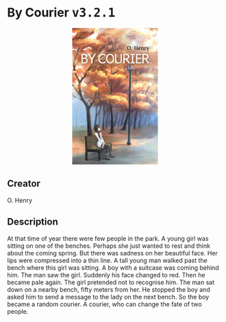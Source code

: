 
# By Courier <kbd>v3.2.1</kbd>

<center>
  <img src="./cover-1024.jpg"/>
</center>

## Creator
O. Henry

## Description
At that time of year there were few people in the park. A young girl was sitting on one of the benches. Perhaps she just wanted to rest and think about the coming spring. But there was sadness on her beautiful face. Her lips were compressed into a thin line. A tall young man walked past the bench where this girl was sitting. A boy with a suitcase was coming behind him. The man saw the girl. Suddenly his face changed to red. Then he became pale again. The girl pretended not to recognise him. The man sat down on a nearby bench, fifty meters from her. He stopped the boy and asked him to send a message to the lady on the next bench. So the boy became a random courier. A courier, who can change the fate of two people.  
